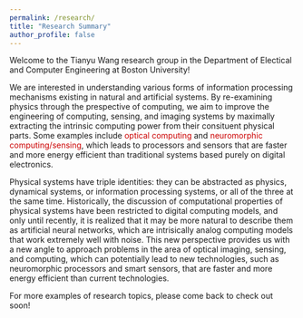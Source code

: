 ```yaml
---
permalink: /research/
title: "Research Summary"
author_profile: false
---
```


Welcome to the Tianyu Wang research group in the Department of Electical and Computer Engineering at Boston University!

We are interested in understanding various forms of information processing mechanisms existing in natural and artificial systems. By re-examining physics through the prespective of computing, we aim to improve the engineering of computing, sensing, and imaging systems by maximally extracting the intrinsic computing power from their consituent physical parts. Some examples include <span style="color: #cc0000;">optical computing</span> and <span style="color: #cc0000;">neuromorphic computing/sensing</span>, which leads to processors and sensors that are faster and more energy efficient than traditional systems based purely on digital electronics.

Physical systems have triple identities: they can be abstracted as physics, dynamical systems, or information processing systems, or all of the three at the same time. Historically, the discussion of computational properties of physical systems have been restricted to digital computing models, and only until recently, it is realized that it may be more natural to describe them as artificial neural networks, which are intrisically analog computing models that work extremely well with noise. This new perspective provides us with a new angle to approach problems in the area of optical imaging, sensing, and computing, which can potentially lead to new technologies, such as neuromorphic processors and smart sensors, that are faster and more energy efficient than current technologies.

For more examples of research topics, please come back to check out soon!
